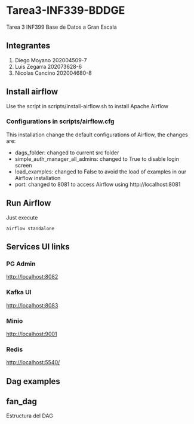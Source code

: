 # Tarea3-INF339-BDDGE

Tarea 3 INF399 Base de Datos a Gran Escala

## Integrantes

1. Diego Moyano 202004509-7
2. Luis Zegarra 202073628-6
3. Nicolas Cancino 202004680-8

## Install airflow

Use the script in scripts/install-airflow.sh to install Apache Airflow

### Configurations in scripts/airflow.cfg

This installation change the default configurations of Airflow, the changes are:

- dags_folder: changed to current src folder
- simple_auth_manager_all_admins: changed to True to disable login screen
- load_examples: changed to False to avoid the load of examples in our Airflow installation
- port: changed to 8081 to access Airflow using http://localhost:8081

## Run Airflow

Just execute
```
airflow standalone
```

## Services UI links

### PG Admin

<http://localhost:8082>

### Kafka UI

<http://localhost:8083>

### Minio

<http://localhost:9001>

### Redis 

<http://localhost:5540/>


## Dag examples

## fan_dag
Estructura del DAG